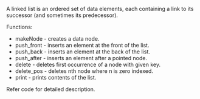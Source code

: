 A linked list is an ordered set of data elements, each containing a link to its successor (and sometimes its predecessor). 

Functions:  
* makeNode - creates a data node.  
* push_front - inserts an element at the front of the list.  
* push_back - inserts an element at the back of the list.  
* push_after - inserts an element after a pointed node. 
* delete - deletes first occurrence of a node with given key. 
* delete_pos - deletes nth node where n is zero indexed.  
* print - prints contents of the list.  

Refer code for detailed description.
